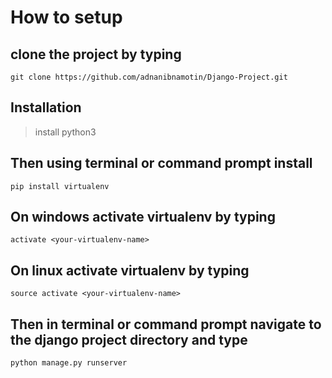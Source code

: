 # How to setup

## clone the project by typing
`git clone https://github.com/adnanibnamotin/Django-Project.git`

## Installation
> install python3

## Then using terminal or command prompt install
`pip install virtualenv`

## On windows activate virtualenv by typing
`activate <your-virtualenv-name>`

## On linux activate virtualenv by typing
`source activate <your-virtualenv-name>`

## Then in terminal or command prompt navigate to the django project directory and type
`python manage.py runserver`
